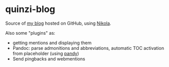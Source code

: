 quinzi-blog
===========

Source of [my blog](http://blog.quinzi.com.ar/) hosted on GitHub, using [Nikola](http://getnikola.com).

Also some "plugins" as:

  * getting mentions and displaying them
  * Pandoc: parse admonitions and abbreviations, automatic TOC activation from placeholder (using [pandy](http://github.com/eikiu/pandy))
  * Send pingbacks and webmentions
